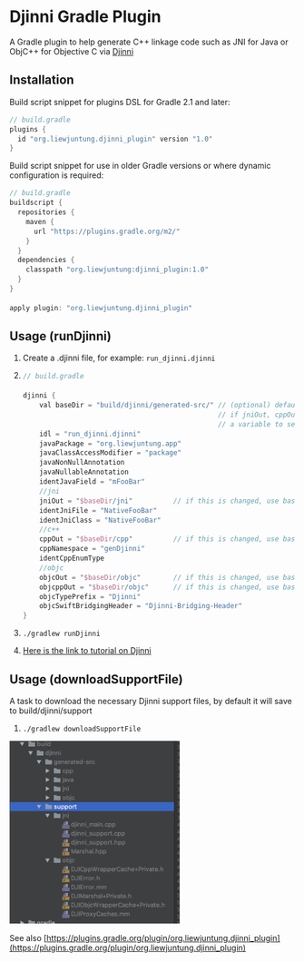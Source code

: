 # Djinni Gradle Plugin
A Gradle plugin to help generate C++ linkage code such as JNI for Java or ObjC++ for Objective C via [Djinni](https://github.com/dropbox/djinni)

## Installation
Build script snippet for plugins DSL for Gradle 2.1 and later:
```groovy
// build.gradle
plugins {
  id "org.liewjuntung.djinni_plugin" version "1.0"
}
```


Build script snippet for use in older Gradle versions or where dynamic configuration is required:
```groovy
// build.gradle
buildscript {
  repositories {
    maven {
      url "https://plugins.gradle.org/m2/"
    }
  }
  dependencies {
    classpath "org.liewjuntung:djinni_plugin:1.0"
  }
}

apply plugin: "org.liewjuntung.djinni_plugin"
```

## Usage (runDjinni)
1. Create a .djinni file, for example: `run_djinni.djinni`
2.
    ```groovy
    // build.gradle
    
    djinni {
        val baseDir = "build/djinni/generated-src/" // (optional) default directory for generated files
                                                    // if jniOut, cppOut, objcOut, objcppOut is change, recommend to a use
                                                    // a variable to set a baseDirectory
        idl = "run_djinni.djinni"                                            
        javaPackage = "org.liewjuntung.app"
        javaClassAccessModifier = "package"
        javaNonNullAnnotation
        javaNullableAnnotation
        identJavaField = "mFooBar"
        //jni
        jniOut = "$baseDir/jni"          // if this is changed, use baseDir, use a variable to set a baseDirectory
        identJniFile = "NativeFooBar"
        identJniClass = "NativeFooBar"
        //c++
        cppOut = "$baseDir/cpp"          // if this is changed, use baseDir, use a variable to set a baseDirectory
        cppNamespace = "genDjinni"
        identCppEnumType
        //objc
        objcOut = "$baseDir/objc"        // if this is changed, use baseDir, use a variable to set a baseDirectory
        objcppOut = "$baseDir/objc"      // if this is changed, use baseDir, use a variable to set a baseDirectory
        objcTypePrefix = "Djinni"
        objcSwiftBridgingHeader = "Djinni-Bridging-Header"
    }
    ```
3. `./gradlew runDjinni`

4. [Here is the link to tutorial on Djinni](http://mobilecpptutorials.com/hello-world-app-part-1.html)

## Usage (downloadSupportFile)
A task to download the necessary Djinni support files, by default it will save to build/djinni/support
1. `./gradlew downloadSupportFile`

<img src="img/djinni_support.png" width="300">

See also [https://plugins.gradle.org/plugin/org.liewjuntung.djinni_plugin](https://plugins.gradle.org/plugin/org.liewjuntung.djinni_plugin)
